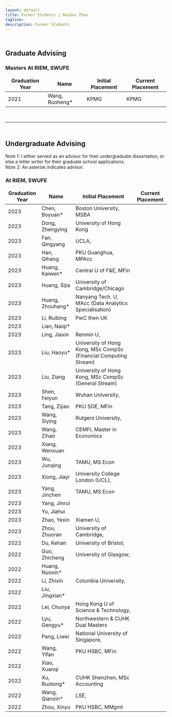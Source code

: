 ```yaml
---
layout: default
title: Former Students | Naibao Zhao
tagline: 
description: Former Students
---
```

<!--
<div class="navbar">
    <div class="navbar-inner">
        <ul class="nav">
            <li><a href="#current">current courses</a></li>
            <li><a href="#shortcourses">short courses</a></li>
            <li><a href="#misc">misc lectures</a></li>
            <li><a href="#old">former courses</a></li>
        </ul>
    </div>
</div> -->

## <br/>Graduate Advising

### Masters At RIEM, SWUFE

| Graduation Year | Name           | Initial Placement                           | Current Placement        |
| --------------- | --------------- | --------------------------------------------| ------------------------ |
| 2021            | Wang, Ruoheng*  | KPMG                                       | KPMG                     |

<br/>

---
## <br/>Undergraduate Advising

Note 1: I either served as an advisor for their undergraduate dissertation, or else a letter writer for their graduate school applications.<br/>
Note 2: An asterisk indicates advisor.

### At RIEM, SWUFE

<style>
td, th {
   border: none!important;
}
</style>


| Graduation Year | Name           | Initial Placement                           | Current Placement        |
| --------------- | -------------- | --------------------------------------------| ------------------------ |
| 2023            | Chen, Boyuan*  | Boston University, MSBA |                          |
| 2023            | Dong, Zhengying| University of Hong Kong                     |                          |
| 2023            | Fan, Qingyang  | UCLA,                                        |                          |
| 2023            | Han, Qihang    | PKU Guanghua, MPAcc                         |                          |
| 2023            | Huang, Kaiwen* | Central U of F&E, MFin                      |                          |
| 2023            | Huang, Sijia   | University of Cambridge/Chicago             |                          |
| 2023            | Huang, Zhouhang* | Nanyang Tech. U, MAcc (Data Analytics Specialisation) |                |
| 2023            | Li, Ruibing    | PwC then UK |  |
| 2023            | Lian, Naiqi*   |  |  |
| 2023            | Ling, Jiaxin   | Renmin U,   |   |
| 2023            | Liu, Haoyu*    | University of Hong Kong, MSc CompSc (Financial Computing Stream) | |
| 2023            | Liu, Ziang     | University of Hong Kong, MSc CompSc (General Stream) | |
| 2023            | Shen, Feiyun   | Wuhan University,                           |       |
| 2023            | Tang, Zijiao   | PKU SOE, MFin | |
| 2023            | Wang, Siying   | Rutgers University,  |   |
| 2023            | Wang, Zihao    | CEMFI, Master in Economics | |
| 2023            | Xiang, Wenxuan |    | |
| 2023            | Wu, Junqing    | TAMU, MS Econ  |   |
| 2023            | Xiong, Jiayi   | University College London (UCL), |  |
| 2023            | Yang, Jinchen  | TAMU, MS Econ |  |
| 2023            | Yang, Jinrui   |     |
| 2023            | Yu, Jiahui     |      |
| 2023            | Zhao, Yexin    | Xiamen U, | |
| 2023            | Zhou, Zhuoran  | University of Cambridge,        |    |
| 2022            | Du, Kehan      | University of Bristol, | |
| 2022            | Guo, Zhicheng  | University of Glasgow, | |
| 2022            | Huang, Nuoxin* |                        |  |
| 2022            | Li, Zhixin     | Columbia University, | |
| 2022            | Liu, Jingxian* |   |   |
| 2022            | Lei, Chunya    | Hong Kong U of Science & Technology, | |
| 2022            | Lyu, Gengyu*   | Northwestern & CUHK Dual Masters | |
| 2022            | Pang, Liwei    | National University of Singapore, | |
| 2022            | Wang, Yifan    | PKU HSBC, MFin | |
| 2022            | Xiao, Xuanqi   |                 |   |
| 2022            | Xu, Ruotong*   | CUHK Shenzhen, MSc Accounting | |
| 2022            | Wang, Qianxin* | LSE,  |  |
| 2022            | Zhou, Xinyu    | PKU HSBC, MMgmt | |

<br/>

